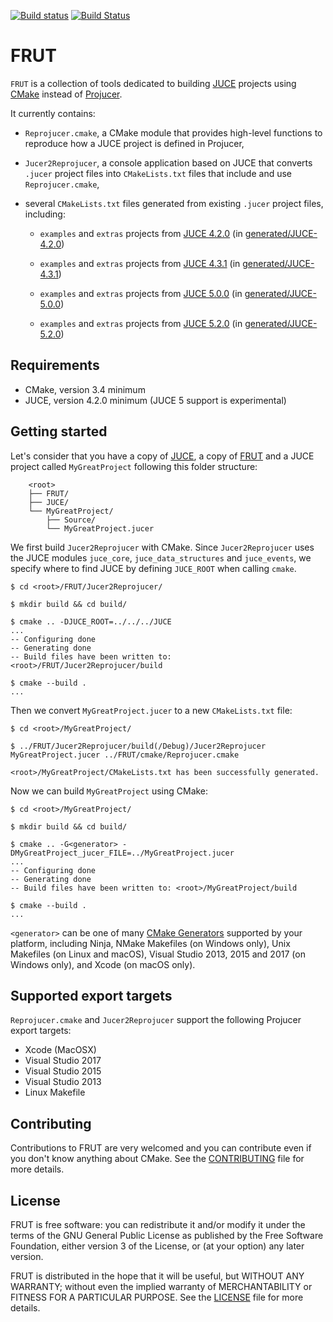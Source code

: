 [![Build status][appveyor-badge]][appveyor]
[![Build Status][travis-ci-badge]][travis-ci]


# FRUT

`FRUT` is a collection of tools dedicated to building [JUCE][juce] projects using
[CMake][cmake] instead of [Projucer][projucer].

It currently contains:

- `Reprojucer.cmake`, a CMake module that provides high-level functions to reproduce how a
JUCE project is defined in Projucer,

- `Jucer2Reprojucer`, a console application based on JUCE that converts `.jucer` project
files into `CMakeLists.txt` files that include and use `Reprojucer.cmake`,

- several `CMakeLists.txt` files generated from existing `.jucer` project files,
including:

  - `examples` and `extras` projects from [JUCE 4.2.0][github-juce-4.2.0] (in
[generated/JUCE-4.2.0](generated/JUCE-4.2.0))

  - `examples` and `extras` projects from [JUCE 4.3.1][github-juce-4.3.1] (in
[generated/JUCE-4.3.1](generated/JUCE-4.3.1))

  - `examples` and `extras` projects from [JUCE 5.0.0][github-juce-5.0.0] (in
[generated/JUCE-5.0.0](generated/JUCE-5.0.0))

  - `examples` and `extras` projects from [JUCE 5.2.0][github-juce-5.2.0] (in
[generated/JUCE-5.2.0](generated/JUCE-5.2.0))


## Requirements

- CMake, version 3.4 minimum
- JUCE, version 4.2.0 minimum (JUCE 5 support is experimental)


## Getting started

Let's consider that you have a copy of [JUCE][github-juce], a copy of [FRUT][github-frut]
and a JUCE project called `MyGreatProject` following this folder structure:

        <root>
        ├── FRUT/
        ├── JUCE/
        └── MyGreatProject/
            ├── Source/
            └── MyGreatProject.jucer

We first build `Jucer2Reprojucer` with CMake. Since `Jucer2Reprojucer` uses the JUCE
modules `juce_core`, `juce_data_structures` and `juce_events`, we specify where to find
JUCE by defining `JUCE_ROOT` when calling `cmake`.

    $ cd <root>/FRUT/Jucer2Reprojucer/

    $ mkdir build && cd build/

    $ cmake .. -DJUCE_ROOT=../../../JUCE
    ...
    -- Configuring done
    -- Generating done
    -- Build files have been written to: <root>/FRUT/Jucer2Reprojucer/build

    $ cmake --build .
    ...

Then we convert `MyGreatProject.jucer` to a new `CMakeLists.txt` file:

    $ cd <root>/MyGreatProject/

    $ ../FRUT/Jucer2Reprojucer/build(/Debug)/Jucer2Reprojucer MyGreatProject.jucer ../FRUT/cmake/Reprojucer.cmake

    <root>/MyGreatProject/CMakeLists.txt has been successfully generated.

Now we can build `MyGreatProject` using CMake:

    $ cd <root>/MyGreatProject/

    $ mkdir build && cd build/

    $ cmake .. -G<generator> -DMyGreatProject_jucer_FILE=../MyGreatProject.jucer
    ...
    -- Configuring done
    -- Generating done
    -- Build files have been written to: <root>/MyGreatProject/build

    $ cmake --build .
    ...

`<generator>` can be one of many [CMake Generators][cmake-generators] supported by your
platform, including Ninja, NMake Makefiles (on Windows only), Unix Makefiles (on Linux and
macOS), Visual Studio 2013, 2015 and 2017 (on Windows only), and Xcode (on macOS only).


## Supported export targets

`Reprojucer.cmake` and `Jucer2Reprojucer` support the following Projucer export targets:
- Xcode (MacOSX)
- Visual Studio 2017
- Visual Studio 2015
- Visual Studio 2013
- Linux Makefile


## Contributing

Contributions to FRUT are very welcomed and you can contribute even if you don't know
anything about CMake. See the [CONTRIBUTING](CONTRIBUTING.md) file for more details.


## License

FRUT is free software: you can redistribute it and/or modify it under the terms of
the GNU General Public License as published by the Free Software Foundation, either
version 3 of the License, or (at your option) any later version.

FRUT is distributed in the hope that it will be useful, but WITHOUT ANY WARRANTY;
without even the implied warranty of MERCHANTABILITY or FITNESS FOR A PARTICULAR PURPOSE.
See the [LICENSE](LICENSE) file for more details.


[appveyor-badge]: https://ci.appveyor.com/api/projects/status/github/McMartin/frut?branch=master&svg=true
[appveyor]: https://ci.appveyor.com/project/McMartin/frut
[cmake-generators]: https://cmake.org/cmake/help/latest/manual/cmake-generators.7.html
[cmake]: https://cmake.org/
[github-frut]: https://github.com/McMartin/FRUT
[github-juce-4.2.0]: https://github.com/WeAreROLI/JUCE/tree/4.2.0
[github-juce-4.3.1]: https://github.com/WeAreROLI/JUCE/tree/4.3.1
[github-juce-5.0.0]: https://github.com/WeAreROLI/JUCE/tree/5.0.0
[github-juce-5.2.0]: https://github.com/WeAreROLI/JUCE/tree/5.2.0
[github-juce]: https://github.com/WeAreROLI/JUCE
[juce]: https://juce.com/
[projucer]: https://www.juce.com/projucer
[travis-ci-badge]: https://travis-ci.org/McMartin/FRUT.svg?branch=master
[travis-ci]: https://travis-ci.org/McMartin/FRUT
